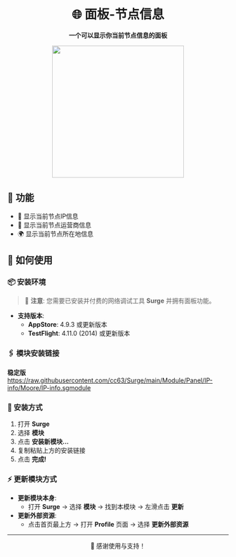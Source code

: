 <div align="center">

# 🌐 面板-节点信息

**一个可以显示你当前节点信息的面板**

<img src="https://raw.githubusercontent.com/cc63/Surge/main/Module/Panel/IP-info/Moore/IP-info.PNG" width="300">

</div>

## 🚀 功能

- 📍 显示当前节点IP信息
- 📡 显示当前节点运营商信息
- 🌍 显示当前节点所在地信息

## 📘 如何使用

### 📦 安装环境

> 🚧 **注意**: 您需要已安装并付费的网络调试工具 **Surge** 并拥有面板功能。

- **支持版本**:
  - **AppStore**: 4.9.3 或更新版本
  - **TestFlight**: 4.11.0 (2014) 或更新版本

### 🖇 模块安装链接

**稳定版** https://raw.githubusercontent.com/cc63/Surge/main/Module/Panel/IP-info/Moore/IP-info.sgmodule

### 📲 安装方式

1. 打开 **Surge**
2. 选择 **模块** 
3. 点击 **安装新模块...**
4. 复制粘贴上方的安装链接
5. 点击 **完成!**

### ⚡ 更新模块方式

- **更新模块本身**:
  - 打开 **Surge** -> 选择 **模块** -> 找到本模块 -> 左滑点击 **更新**
- **更新外部资源**:
  - 点击首页最上方 -> 打开 **Profile** 页面 -> 选择 **更新外部资源**

---

<div align="center">

🙌 感谢使用与支持！

</div>
